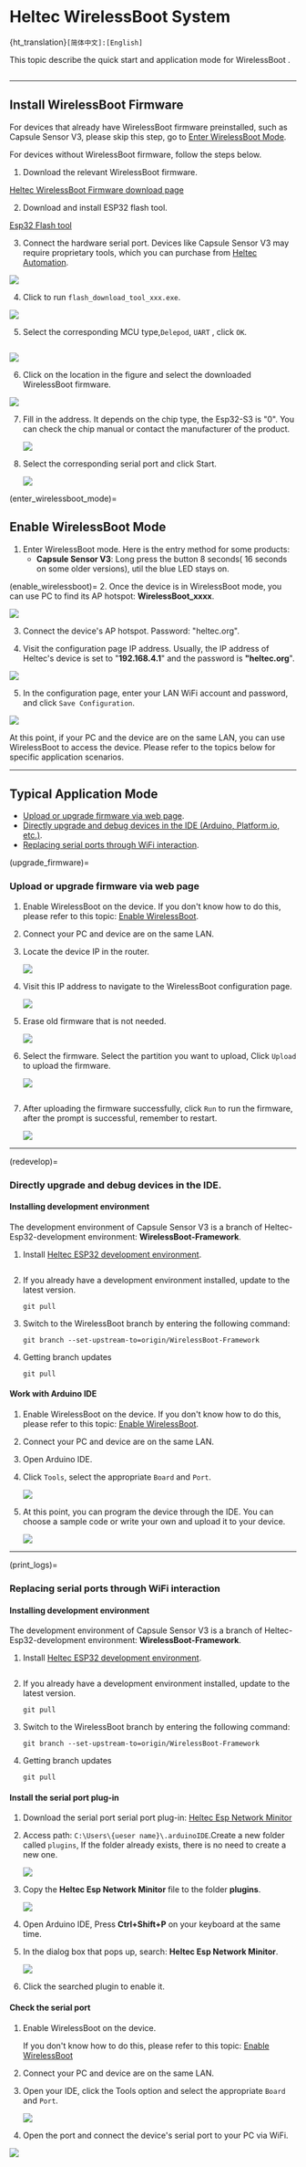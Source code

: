 # Heltec WirelessBoot System
{ht_translation}`[简体中文]:[English]`

This topic describe the quick start and application mode for WirelessBoot .

``` {Tip} WirelessBoot technology is used for devices that do not have an external USB or serial port. You can download firmware, exchange information, and print logs through WiFi. Therefor, devices no longer requires a USB-UART bridge, which can reduce the hardware cost of the system and reduce device size.

```

------

## Install WirelessBoot Firmware

For devices that already have WirelessBoot firmware preinstalled, such as Capsule Sensor V3, please skip this step, go to [Enter WirelessBoot Mode](enter_wirelessboot_mode).

For devices without WirelessBoot firmware, follow the steps below.

1. Download the relevant WirelessBoot firmware.

[Heltec WirelessBoot Firmware download page]()

2. Download and install ESP32 flash tool.

[Esp32 Flash tool](https://www.espressif.com.cn/sites/default/files/tools/flash_download_tool_3.9.7_1.zip)

3. Connect the hardware serial port. Devices like Capsule Sensor V3 may require proprietary tools, which you can purchase from [Heltec Automation](https://heltec.org/).

![](img/10.png)

4. Click to run `flash_download_tool_xxx.exe`.

![](img/02.jpg)

5. Select the corresponding MCU type,`Delepod`, `UART` , click `OK`.

``` {Tips} Please check the corresponding product manual for CPU model.

```

![](img/03.jpg)

6. Click on the location in the figure and select the downloaded WirelessBoot firmware.

![](img/09.png)

7. Fill in the address. It depends on the chip type, the Esp32-S3 is "0". You can check the chip manual or contact the manufacturer of the product.

   ![](img/18.jpg)

8. Select the corresponding serial port and click Start. 

   ![](img/19.png)

(enter_wirelessboot_mode)=
## Enable WirelessBoot Mode
1. Enter WirelessBoot mode. Here is the entry method for some products:
   - **Capsule Sensor V3**: Long press the button 8 seconds( 16 seconds on some older versions), util the blue LED stays on.

(enable_wirelessboot)=
2. Once the device is in WirelessBoot mode, you can use PC to find its AP hotspot: **WirelessBoot_xxxx**.

![](img/02.png)

3. Connect the device's AP hotspot. Password: "heltec.org".

4. Visit the configuration page IP address. Usually, the IP address of Heltec's device is set to "**192.168.4.1**" and the password is **"heltec.org**".

![](img/04.jpg)

5. In the configuration page, enter your LAN WiFi account and password, and click `Save Configuration`.

![](img/01.jpg)

At this point, if your PC and the device are on the same LAN, you can use WirelessBoot to access the device. Please refer to the topics below for specific application scenarios.

------

## Typical Application Mode
- [Upload or upgrade firmware via web page](upgrade_firmware).
- [Directly upgrade and debug devices in the IDE (Arduino, Platform.io, etc.)](redevelop).
- [Replacing serial ports through WiFi interaction](print_logs).

(upgrade_firmware)=
### Upload or upgrade firmware via web page
1. Enable WirelessBoot on the device. If you don't know how to do this, please refer to this topic: [Enable WirelessBoot](enable_wirelessboot).

2. Connect your PC and device are on the same LAN.

3. Locate the device IP in the router.

   ![](img/05.png)

4. Visit this IP address to navigate to the WirelessBoot configuration page.

   ![](img/06.jpg)

5. Erase old firmware that is not needed.

   ![](img/07.jpg)

6. Select the firmware. Select the partition you want to upload, Click `Upload` to upload the firmware.

   ![](img/11.jpg)

``` {Tips} The firmware size should not be larger than the partition capacity. If it fails to upload, your firmware name may be too long.

```

7. After uploading the firmware successfully, click `Run` to run the firmware, after the prompt is successful, remember to restart.

   ![](img/08.jpg)

------

(redevelop)=

### Directly upgrade and debug devices in the IDE.
#### Installing development environment
The development environment of Capsule Sensor V3 is a branch of Heltec-Esp32-development environment: **WirelessBoot-Framework**.

1. Install [Heltec ESP32 development environment](https://github.com/Heltec-Aaron-Lee/WiFi_Kit_series/tree/WirelessBoot-Framework).

``` {Tip} If you don't know how to install, check out the [Readme.MD](https://github.com/Heltec-Aaron-Lee/WiFi_Kit_series/blob/master/README.md) file.

```
2. If you already have a development environment installed, update to the latest version.

   ```
   git pull
   ```

3. Switch to the WirelessBoot branch by entering the following command:

   ```
   git branch --set-upstream-to=origin/WirelessBoot-Framework
   ```

4. Getting branch updates

   ```
   git pull
   ```
#### Work with Arduino IDE
1. Enable WirelessBoot on the device. If you don't know how to do this, please refer to this topic: [Enable WirelessBoot](enable_wirelessboot).

2. Connect your PC and device are on the same LAN.

3. Open Arduino IDE.

4. Click `Tools`, select the appropriate `Board` and `Port`.

   ![](img/12.jpg)

5. At this point, you can program the device through the IDE. You can choose a sample code or write your own and upload it to your device. 

   ![](img/13.png)

------

(print_logs)=
### Replacing serial ports through WiFi interaction
#### Installing development environment
The development environment of Capsule Sensor V3 is a branch of Heltec-Esp32-development environment: **WirelessBoot-Framework**.

1. Install [Heltec ESP32 development environment](https://github.com/Heltec-Aaron-Lee/WiFi_Kit_series/tree/WirelessBoot-Framework).

``` {Tip} If you don't know how to install, check out the [Readme.MD](https://github.com/Heltec-Aaron-Lee/WiFi_Kit_series/blob/master/README.md) file.

```

2. If you already have a development environment installed, update to the latest version.

   ```
   git pull
   ```

3. Switch to the WirelessBoot branch by entering the following command:

   ```
   git branch --set-upstream-to=origin/WirelessBoot-Framework
   ```

4. Getting branch updates

   ```
   git pull
   ```

#### Install the serial port plug-in
1. Download the serial port serial port plug-in:
   [Heltec Esp Network Minitor](https://resource.heltec.cn/download/Heltec%20Capsule%20Sensor%20V3/heltec-esp-network-monitor-0.0.1.vsix)

2. Access path: `C:\Users\{ueser name}\.arduinoIDE`.Create a new folder called `plugins`, If the folder already exists, there is no need to create a new one.

   ![](img/14.png)

3. Copy the **Heltec Esp Network Minitor** file to the folder **plugins**.

   ![](img/15.png)

4. Open Arduino IDE, Press **Ctrl+Shift+P** on your keyboard at the same time.

5. In the dialog box that pops up, search: **Heltec Esp Network Minitor**.

   ![](img/16.png)

6. Click the searched plugin to enable it.

#### Check the serial port
1. Enable WirelessBoot on the device. 

   If you don't know how to do this, please refer to this topic: [Enable WirelessBoot](enable_wirelessboot)

2. Connect your PC and device are on the same LAN.

3. Open your IDE, click the Tools option and select the appropriate `Board` and `Port`.

   ![](img/12.jpg)

4. Open the port and connect the device's serial port to your PC via WiFi.

![](img/17.jpg)